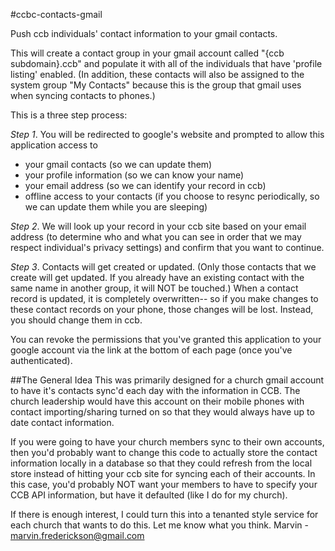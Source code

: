 #ccbc-contacts-gmail

Push ccb individuals' contact information to your gmail contacts.

This will create a contact group in your gmail account called "{ccb subdomain}.ccb" and populate it with all of the individuals that have 'profile listing' enabled.  (In addition, these contacts will also be assigned to the system group "My Contacts" because this is the group that gmail uses when syncing contacts to phones.)

This is a three step process:

*Step 1*. You will be redirected to google's website and prompted to allow this application access to

 * your gmail contacts (so we can update them)
 * your profile information (so we can know your name)
 * your email address (so we can identify your record in ccb)
 * offline access to your contacts (if you choose to resync periodically, so we can update them while you are sleeping)

*Step 2*. We will look up your record in your ccb site based on your email address (to determine who and what you can see in order that we may respect individual's privacy settings) and confirm that you want to continue.

*Step 3*. Contacts will get created or updated. (Only those contacts that we create will get updated. If you already have an existing contact with the same name in another group, it will NOT be touched.) When a contact record is updated, it is completely overwritten-- so if you make changes to these contact records on your phone, those changes will be lost. Instead, you should change them in ccb.

You can revoke the permissions that you've granted this application to your google account via the link at the bottom of each page (once you've authenticated).

##The General Idea
This was primarily designed for a church gmail account to have it's contacts sync'd each day with the information in CCB.  The church leadership would have this account on their mobile phones with contact importing/sharing turned on so that they would always have up to date contact information.

If you were going to have your church members sync to their own accounts, then you'd probably want to change this code to actually store the contact information locally in a database so that they could refresh from the local store instead of hitting your ccb site for syncing each of their accounts.  In this case, you'd probably NOT want your members to have to specify your CCB API information, but have it defaulted (like I do for my church).

If there is enough interest, I could turn this into a tenanted style service for each church that wants to do this. Let me know what you think.  Marvin - marvin.frederickson@gmail.com

